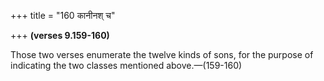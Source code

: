 +++
title = "160 कानीनश् च"

+++
**(verses 9.159-160)**

Those two verses enumerate the twelve kinds of sons, for the purpose of
indicating the two classes mentioned above.—(159-160)



